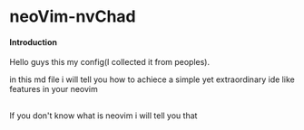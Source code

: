 # neoVim-nvChad

#### Introduction
Hello guys this my config(I collected it from peoples).

in this md file i will tell you how to achiece a simple yet extraordinary ide like features in your neovim 
## 
If you don't know what is neovim i will tell you that 

